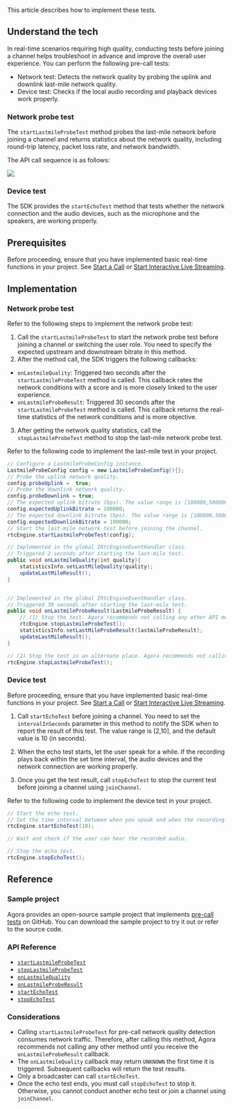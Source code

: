 This article describes how to implement these tests.

## Understand the tech

In real-time scenarios requiring high quality, conducting tests before joining a channel helps troubleshoot in advance and improve the overall user experience. You can perform the following pre-call tests:

- Network test: Detects the network quality by probing the uplink and downlink last-mile network quality.
- Device test: Checks if the local audio recording and playback devices work properly.

### Network probe test

The `startLastmileProbeTest` method probes the last-mile network before joining a channel and returns statistics about the network quality, including round-trip latency, packet loss rate, and network bandwidth.

The API call sequence is as follows:

![](https://web-cdn.agora.io/docs-files/1569464757177)

### Device test

The SDK provides the `startEchoTest` method that tests whether the network connection and the audio devices, such as the microphone and the speakers, are working properly.


## Prerequisites

Before proceeding, ensure that you have implemented basic real-time functions in your project. See [Start a Call](./start_call_android?platform=Android) or [Start Interactive Live Streaming](./start_live_android?platform=Android).
## Implementation

### Network probe test


Refer to the following steps to implement the network probe test:

1. Call the `startLastmileProbeTest` to start the network probe test before joining a channel or switching the user role. You need to specify the expected upstream and downstream bitrate in this method.
2.  After the method call, the SDK triggers the following callbacks:
- `onLastmileQuality`: Triggered two seconds after the `startLastmileProbeTest` method is called. This callback rates the network conditions with a score and is more closely linked to the user experience.
- `onLastmileProbeResult`: Triggered 30 seconds after the `startLastmileProbeTest` method is called. This callback returns the real-time statistics of the network conditions and is more objective.
3. After getting the network quality statistics, call the `stopLastmileProbeTest` method to stop the last-mile network probe test.


Refer to the following code to implement the last-mile test in your project.

```java
// Configure a LastmileProbeConfig instance.
LastmileProbeConfig config = new LastmileProbeConfig(){};
// Probe the uplink network quality.
config.probeUplink =  true;
// Probe the downlink network quality.
config.probeDownlink = true;
// The expected uplink bitrate (bps). The value range is [100000,5000000].
config.expectedUplinkBitrate = 100000;
// The expected downlink bitrate (bps). The value range is [100000,5000000].
config.expectedDownlinkBitrate = 100000;
// Start the last-mile network test before joining the channel.
rtcEngine.startLastmileProbeTest(config);

// Implemented in the global IRtcEngineEventHandler class.
// Triggered 2 seconds after starting the last-mile test.
public void onLastmileQuality(int quality){
    statisticsInfo.setLastMileQuality(quality);
    updateLastMileResult();
}


// Implemented in the global IRtcEngineEventHandler class.
// Triggered 30 seconds after starting the last-mile test.
public void onLastmileProbeResult(LastmileProbeResult) {
	// (1) Stop the test. Agora recommends not calling any other API method before the test ends.
	rtcEngine.stopLastmileProbeTest();
    statisticsInfo.setLastMileProbeResult(lastmileProbeResult);
    updateLastMileResult();
}

// (2) Stop the test in an alternate place. Agora recommends not calling any other API method before the test ends.
rtcEngine.stopLastmileProbeTest();
```

### Device test

Before proceeding, ensure that you have implemented basic real-time functions in your project. See [Start a Call](./start_call_android?platform=Android) or [Start Interactive Live Streaming](./start_live_android?platform=Android).

1. Call `startEchoTest` before joining a channel. You need to set the `intervalInSeconds` parameter in this method to notify the SDK when to report the result of this test. The value range is [2,10], and the default value is 10 (in seconds).

2. When the echo test starts, let the user speak for a while. If the recording plays back within the set time interval, the audio devices and the network connection are working properly.

3. Once you get the test result, call `stopEchoTest` to stop the current test before joining a channel using `joinChannel`.

Refer to the following code to implement the device test in your project.

```java
// Start the echo test.
// Set the time interval between when you speak and when the recording plays back as 10 seconds.
rtcEngine.startEchoTest(10);

// Wait and check if the user can hear the recorded audio.

// Stop the echo test.
rtcEngine.stopEchoTest();
```

## Reference

### Sample project

Agora provides an open-source sample project that implements [pre-call tests](https://github.com/AgoraIO/API-Examples/blob/dev/3.6.200/Android/APIExample/app/src/main/java/io/agora/api/example/examples/advanced/PreCallTest.java) on GitHub. You can download the sample project to try it out or refer to the source code.

### API Reference

- [`startLastmileProbeTest`](./API%20Reference/java/classio_1_1agora_1_1rtc_1_1_rtc_engine.html#a81c6541685b1c4437d9779a095a0f871)
- [`stopLastmileProbeTest`](./API%20Reference/java/classio_1_1agora_1_1rtc_1_1_rtc_engine.html#ae21243b8da8bda9ee5f3a00621cbf959)
- [`onLastmileQuality`](./API%20Reference/java/classio_1_1agora_1_1rtc_1_1_i_rtc_engine_event_handler.html#a2887941e3c105c21309bd2643372e7f5)
- [`onLastmileProbeResult`](./API%20Reference/java/classio_1_1agora_1_1rtc_1_1_i_rtc_engine_event_handler.html#ad74a9120325bfeccdec4af4611110281)
- [`startEchoTest`]()
- [`stopEchoTest`]()

### Considerations

- Calling `startLastmileProbeTest` for pre-call network quality detection consumes network traffic. Therefore, after calling this method, Agora recommends not calling any other method until you receive the `onLastmileProbeResult` callback.
- The `onLastmileQuality` callback may return `UNKNOWN` the first time it is triggered. Subsequent callbacks will return the test results.
- Only a broadcaster can call `startEchoTest`.
- Once the echo test ends, you must call `stopEchoTest` to stop it. Otherwise, you cannot conduct another echo test or join a channel using `joinChannel`.